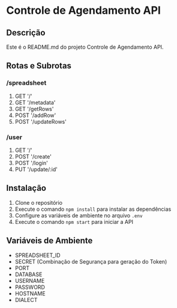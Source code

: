 # Controle de Agendamento API

## Descrição
Este é o README.md do projeto Controle de Agendamento API.

## Rotas e Subrotas
### /spreadsheet
1. GET '/'
2. GET '/metadata'
3. GET '/getRows'
4. POST '/addRow'
5. POST '/updateRows'

### /user
1. GET '/'
2. POST '/create'
3. POST '/login'
4. PUT '/update/:id'

## Instalação
1. Clone o repositório
2. Execute o comando `npm install` para instalar as dependências
3. Configure as variáveis de ambiente no arquivo `.env`
4. Execute o comando `npm start` para iniciar a API

## Variáveis de Ambiente
- SPREADSHEET_ID
- SECRET (Combinação de Segurança para geração do Token)
- PORT
- DATABASE
- USERNAME
- PASSWORD
- HOSTNAME
- DIALECT